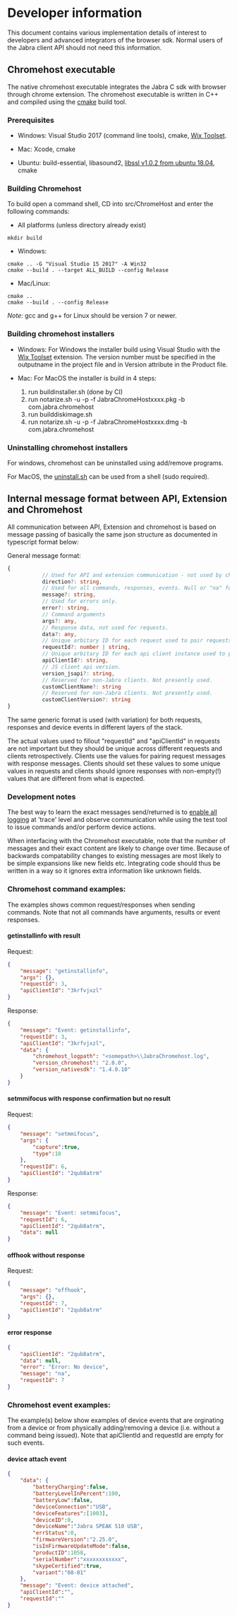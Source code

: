 # Developer information

This document contains various implementation details of interest to developers and advanced integrators of the browser sdk. Normal users of the Jabra client API should not need this information.

## Chromehost executable

The native chromehost executable integrates the Jabra C sdk with browser
through chrome extension. The chromehost executable is written in C++ and 
compiled using the [cmake](https://cmake.org/) build tool.

### Prerequisites 

* Windows: Visual Studio 2017 (command line tools), cmake, [Wix Toolset](https://wixtoolset.org/).

* Mac: Xcode, cmake

* Ubuntu: build-essential, libasound2, [libssl v1.0.2 from ubuntu 18.04](https://packages.ubuntu.com/bionic/libssl1.0.0), cmake


### Building Chromehost
To build open a command shell, CD into src/ChromeHost and enter the following commands:

+ All platforms (unless directory already exist)

```
mkdir build
```

+ Windows:
```
cmake .. -G "Visual Studio 15 2017" -A Win32
cmake --build . --target ALL_BUILD --config Release
```

+ Mac/Linux:
```
cmake ..
cmake --build . --config Release
```
_Note_: gcc and g++ for Linux should be version 7 or newer. 

### Building chromehost installers

+ Windows: 
For Windows the installer build using Visual Studio with the [Wix Toolset](https://wixtoolset.org/) extension. The version number must be specified in the outputname in the project file
and in Version attribute in the Product file.

+ Mac:
For MacOS the installer is build 
in 4 steps:
    1. run buildinstaller.sh (done by CI)
    2. run notarize.sh -u <username> -p <password> -f JabraChromeHostxxxx.pkg -b com.jabra.chromehost
    3. run builddiskimage.sh
    4. run notarize.sh -u <username> -p <password> -f JabraChromeHostxxxx.dmg -b com.jabra.chromehost

### Uninstalling chromehost installers

For windows, chromehost can be uninstalled using add/remove programs. 

For MacOS, the [uninstall.sh](../src/InstallermacOS/uninstall.sh) can be used from a shell (sudo required).

## Internal message format between API, Extension and Chromehost

All communication between API, Extension and chromehost is based on message 
passing of basically the same json structure as documented in typescript format below:

General message format:
```typescript
{
           // Used for API and extension communication - not used by chromehost:
           direction?: string,
           // Used for all commands, responses, events. Null or "na" for errors.
           message?: string,
           // Used for errors only.
           error?: string,
           // Command arguments
           args?: any,
           // Response data, not used for requests.
           data?: any, 
           // Unique arbitary ID for each request used to pair requests with results. Empty for device orginating events!
           requestId?: number | string,
           // Unique arbitary ID for each api client instance used to pair requests with requesters. Empty for device orginating events!
           apiClientId?: string,
           // JS client api version.
           version_jsapi?: string,
           // Reserved for non-Jabra clients. Not presently used.
           customClientName?: string
           // Reserved for non-Jabra clients. Not presently used.
           customClientVersion?: string
}
```

The same generic format is used (with variation) for both requests, responses and device events in different layers of the stack.

The actual values used to fillout "requestId" and "apiClientId" in requests are not important but they should be unique across different requests and clients retrospectively. Clients use the values for pairing request messages with response messages. Clients should set these values to some unique values in requests and clients should ignore responses with non-empty(!) values that are different from what is expected.

### Development notes
The best way to learn the exact messages send/returned is to [enable all logging](../Readme.md#Logging) at 'trace' level and observe communication while using the test tool to issue commands and/or perform device actions.

When interfacing with the Chromehost executable, note that the number of messages and their exact content are likely to change over time. Because of backwards compatability changes to existing messages are most likely to be simple expansions like new fields etc. Integrating code should thus be written in a way so it ignores extra information like unknown fields.

### Chromehost command examples:

The examples shows common request/responses when sending commands. Note that not all commands have arguments, results or event responses.

#### getinstallinfo with result

Request:
```json 
{ 
    "message": "getinstallinfo", 
    "args": {}, 
    "requestId": 3, 
    "apiClientId": "3krfvjxzl"
}
```

Response:
```json 
{ 
    "message": "Event: getinstallinfo", 
    "requestId": 3, 
    "apiClientId": "3krfvjxzl", 
    "data": {
        "chromehost_logpath": "<somepath>\\JabraChromehost.log",
        "version_chromehost": "2.0.0",
        "version_nativesdk": "1.4.0.10"
    }
}
```

#### setmmifocus with response confirmation but no result

Request:
```json 
{ 
    "message": "setmmifocus", 
    "args": { 
        "capture":true, 
        "type":18
    }, 
    "requestId": 6,
    "apiClientId": "2qub8atrm"
}
```

Response:
```json 
{ 
    "message": "Event: setmmifocus", 
    "requestId": 6, 
    "apiClientId": "2qub8atrm", 
    "data": null
}
```

#### offhook without response

Request:
```json 
{ 
    "message": "offhook", 
    "args": {}, 
    "requestId": 7, 
    "apiClientId": "2qub8atrm"
}
```

#### error response
```json 
{
    "apiClientId": "2qub8atrm",
    "data": null,
    "error": "Error: No device",
    "message": "na",
    "requestId": 7
}
```

### Chromehost event examples:

The example(s) below show examples of device events that are orginating from a device or from
physically adding/removing a device (i.e. without a command being issued). Note that apiClientId and requestId are empty for such events.

#### device attach event 

```json 
{
    "data": {
        "batteryCharging":false,
        "batteryLevelInPercent":100,
        "batteryLow":false,
        "deviceConnection":"USB",
        "deviceFeatures":[1003],
        "deviceID":0,
        "deviceName":"Jabra SPEAK 510 USB",
        "errStatus":0,
        "firmwareVersion":"2.25.0",
        "isInFirmwareUpdateMode":false,
        "productID":1058,
        "serialNumber":"xxxxxxxxxxxx",
        "skypeCertified":true,
        "variant":"08-01"
    },
    "message": "Event: device attached",
    "apiClientId":"",
    "requestId":""
}
```